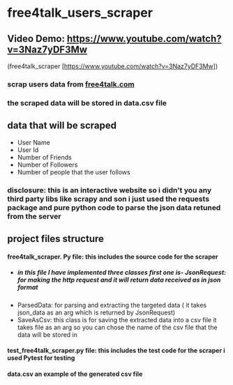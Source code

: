 # free4talk_users_scraper
## Video Demo: <https://www.youtube.com/watch?v=3Naz7yDF3Mw>

 (free4talk_scraper [https://www.youtube.com/watch?v=3Naz7yDF3Mw]) 

### scrap users data from [free4talk.com](https://www.free4talk.com/) 

### the scraped data will be stored in data.csv file

## data that will be scraped 
- User Name 
- User Id
- Number of Friends
- Number of Followers
- Number of people that the user follows

### disclosure: this is an interactive website so i didn't you any third party libs like scrapy and son i just used the requests package and pure python code to parse the json data retuned from the server  


## project files structure

#### free4talk_scraper. Py file:  this includes the source code for the scraper 
- ##### in this file I have implemented three classes first one is-  JsonRequest: for making the http request and it will return data received as in json format
- ParsedData: for parsing and extracting the targeted data ( it takes json_data as an arg which is returned by JsonRequest)
 - SaveAsCsv: this class is for saving the extracted data into a csv file it takes file as an arg so you can chose the name of the csv file that the data will be stored in  
#### test_free4talk_scraper.py file: this includes the test code for the scraper i used Pytest for testing 

#### data.csv an example of the generated csv file